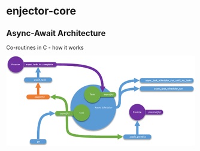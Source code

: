 # enjector-core

## Async-Await Architecture
Co-routines in C - how it works

![async-await](doc/img/async-await.png "Async-Await")
